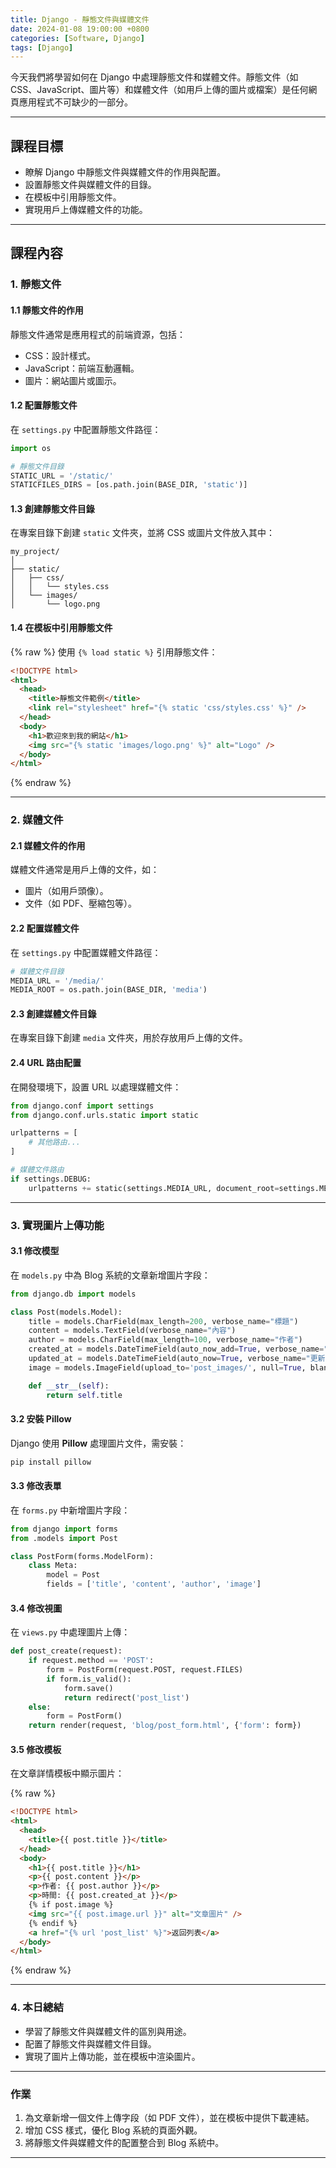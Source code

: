 ```yaml
---
title: Django - 靜態文件與媒體文件
date: 2024-01-08 19:00:00 +0800
categories: [Software, Django]
tags: [Django]
---
```


今天我們將學習如何在 Django 中處理靜態文件和媒體文件。靜態文件（如 CSS、JavaScript、圖片等）和媒體文件（如用戶上傳的圖片或檔案）是任何網頁應用程式不可缺少的一部分。

---

## **課程目標**

- 瞭解 Django 中靜態文件與媒體文件的作用與配置。
- 設置靜態文件與媒體文件的目錄。
- 在模板中引用靜態文件。
- 實現用戶上傳媒體文件的功能。

---

## **課程內容**

### **1. 靜態文件**

#### **1.1 靜態文件的作用**

靜態文件通常是應用程式的前端資源，包括：

- CSS：設計樣式。
- JavaScript：前端互動邏輯。
- 圖片：網站圖片或圖示。

#### **1.2 配置靜態文件**

在 `settings.py` 中配置靜態文件路徑：

```python
import os

# 靜態文件目錄
STATIC_URL = '/static/'
STATICFILES_DIRS = [os.path.join(BASE_DIR, 'static')]
```

#### **1.3 創建靜態文件目錄**

在專案目錄下創建 `static` 文件夾，並將 CSS 或圖片文件放入其中：

```
my_project/
│
├── static/
│   ├── css/
│   │   └── styles.css
│   └── images/
│       └── logo.png
```

#### **1.4 在模板中引用靜態文件**

{% raw %}
使用 `{% load static %}` 引用靜態文件：

```html
<!DOCTYPE html>
<html>
  <head>
    <title>靜態文件範例</title>
    <link rel="stylesheet" href="{% static 'css/styles.css' %}" />
  </head>
  <body>
    <h1>歡迎來到我的網站</h1>
    <img src="{% static 'images/logo.png' %}" alt="Logo" />
  </body>
</html>
```
{% endraw %}

---

### **2. 媒體文件**

#### **2.1 媒體文件的作用**

媒體文件通常是用戶上傳的文件，如：

- 圖片（如用戶頭像）。
- 文件（如 PDF、壓縮包等）。

#### **2.2 配置媒體文件**

在 `settings.py` 中配置媒體文件路徑：

```python
# 媒體文件目錄
MEDIA_URL = '/media/'
MEDIA_ROOT = os.path.join(BASE_DIR, 'media')
```

#### **2.3 創建媒體文件目錄**

在專案目錄下創建 `media` 文件夾，用於存放用戶上傳的文件。

#### **2.4 URL 路由配置**

在開發環境下，設置 URL 以處理媒體文件：

```python
from django.conf import settings
from django.conf.urls.static import static

urlpatterns = [
    # 其他路由...
]

# 媒體文件路由
if settings.DEBUG:
    urlpatterns += static(settings.MEDIA_URL, document_root=settings.MEDIA_ROOT)
```

---

### **3. 實現圖片上傳功能**

#### **3.1 修改模型**

在 `models.py` 中為 Blog 系統的文章新增圖片字段：

```python
from django.db import models

class Post(models.Model):
    title = models.CharField(max_length=200, verbose_name="標題")
    content = models.TextField(verbose_name="內容")
    author = models.CharField(max_length=100, verbose_name="作者")
    created_at = models.DateTimeField(auto_now_add=True, verbose_name="建立時間")
    updated_at = models.DateTimeField(auto_now=True, verbose_name="更新時間")
    image = models.ImageField(upload_to='post_images/', null=True, blank=True, verbose_name="圖片")

    def __str__(self):
        return self.title
```

#### **3.2 安裝 Pillow**

Django 使用 **Pillow** 處理圖片文件，需安裝：

```bash
pip install pillow
```

#### **3.3 修改表單**

在 `forms.py` 中新增圖片字段：

```python
from django import forms
from .models import Post

class PostForm(forms.ModelForm):
    class Meta:
        model = Post
        fields = ['title', 'content', 'author', 'image']
```

#### **3.4 修改視圖**

在 `views.py` 中處理圖片上傳：

```python
def post_create(request):
    if request.method == 'POST':
        form = PostForm(request.POST, request.FILES)
        if form.is_valid():
            form.save()
            return redirect('post_list')
    else:
        form = PostForm()
    return render(request, 'blog/post_form.html', {'form': form})
```

#### **3.5 修改模板**

在文章詳情模板中顯示圖片：

{% raw %}
```html
<!DOCTYPE html>
<html>
  <head>
    <title>{{ post.title }}</title>
  </head>
  <body>
    <h1>{{ post.title }}</h1>
    <p>{{ post.content }}</p>
    <p>作者: {{ post.author }}</p>
    <p>時間: {{ post.created_at }}</p>
    {% if post.image %}
    <img src="{{ post.image.url }}" alt="文章圖片" />
    {% endif %}
    <a href="{% url 'post_list' %}">返回列表</a>
  </body>
</html>
```
{% endraw %}

---

### **4. 本日總結**

- 學習了靜態文件與媒體文件的區別與用途。
- 配置了靜態文件與媒體文件目錄。
- 實現了圖片上傳功能，並在模板中渲染圖片。

---

### **作業**

1. 為文章新增一個文件上傳字段（如 PDF 文件），並在模板中提供下載連結。
2. 增加 CSS 樣式，優化 Blog 系統的頁面外觀。
3. 將靜態文件與媒體文件的配置整合到 Blog 系統中。

---
